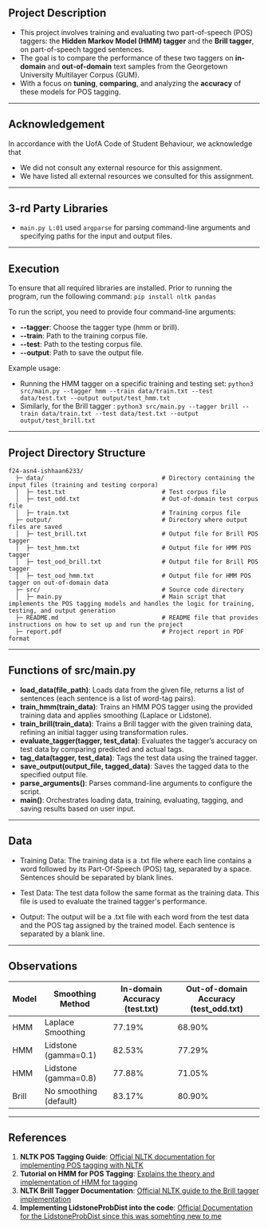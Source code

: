 ## Project Description

- This project involves training and evaluating two part-of-speech (POS) taggers: the **Hidden Markov Model (HMM) tagger** and the **Brill tagger**, on part-of-speech tagged sentences.
- The goal is to compare the performance of these two taggers on **in-domain** and **out-of-domain** text samples from the Georgetown University Multilayer Corpus (GUM).
- With a focus on **tuning**, **comparing**, and analyzing the **accuracy** of these models for POS tagging.

---

## Acknowledgement 
In accordance with the UofA Code of Student Behaviour, we acknowledge that  

- We did not consult any external resource for this assignment.
- We have listed all external resources we consulted for this assignment.

---

## 3-rd Party Libraries

* `main.py L:01` used `argparse` for parsing command-line arguments and specifying paths for the input and output files.

---

## Execution
To ensure that all required libraries are installed. Prior to running the program, run the following command: `pip install nltk pandas`

To run the script, you need to provide four command-line arguments:
- **--tagger**: Choose the tagger type (hmm or brill).
- **--train**: Path to the training corpus file.
- **--test**: Path to the testing corpus file.
- **--output**: Path to save the output file.
  
Example usage:

- Running the HMM tagger on a specific training and testing set: `python3 src/main.py --tagger hmm --train data/train.txt --test data/test.txt --output output/test_hmm.txt`
- Similarly, for the Brill tagger : `python3 src/main.py --tagger brill --train data/train.txt --test data/test.txt --output output/test_brill.txt`

---

## Project Directory Structure
```
f24-asn4-ishhaan6233/
  ├─ data/                                 # Directory containing the input files (training and testing corpora)
  │  ├─ test.txt                           # Test corpus file
  │  ├─ test_odd.txt                       # Out-of-domain test corpus file
  │  ├─ train.txt                          # Training corpus file
  ├─ output/                               # Directory where output files are saved
  │  ├─ test_brill.txt                     # Output file for Brill POS tagger
  │  ├─ test_hmm.txt                       # Output file for HMM POS tagger
  │  ├─ test_ood_brill.txt                 # Output file for Brill POS tagger
  │  ├─ test_ood_hmm.txt                   # Output file for HMM POS tagger on out-of-domain data
  ├─ src/                                  # Source code directory
  │  ├─ main.py                            # Main script that implements the POS tagging models and handles the logic for training, testing, and output generation
  ├─ README.md                             # README file that provides instructions on how to set up and run the project
  ├─ report.pdf                            # Project report in PDF format
```
---

## Functions of src/main.py
- **load_data(file_path)**: Loads data from the given file, returns a list of sentences (each sentence is a list of word-tag pairs).
- **train_hmm(train_data)**: Trains an HMM POS tagger using the provided training data and applies smoothing (Laplace or Lidstone).
- **train_brill(train_data)**: Trains a Brill tagger with the given training data, refining an initial tagger using transformation rules.
- **evaluate_tagger(tagger, test_data)**: Evaluates the tagger’s accuracy on test data by comparing predicted and actual tags.
- **tag_data(tagger, test_data)**: Tags the test data using the trained tagger.
- **save_output(output_file, tagged_data)**: Saves the tagged data to the specified output file.
- **parse_arguments()**: Parses command-line arguments to configure the script.
- **main()**: Orchestrates loading data, training, evaluating, tagging, and saving results based on user input.


---

## Data

- Training Data: The training data is a .txt file where each line contains a word followed by its Part-Of-Speech (POS) tag, separated by a space. Sentences should be separated by blank lines.

- Test Data: The test data follow the same format as the training data. This file is used to evaluate the trained tagger's performance.

- Output: The output will be a .txt file with each word from the test data and the POS tag assigned by the trained model. Each sentence is separated by a blank line.


---

## Observations


| Model      |      Smoothing Method      |      In-domain Accuracy (test.txt)      |      Out-of-domain Accuracy (test_odd.txt)      |
-------------|----------------------------|-----------------------------------------|-------------------------------------------------|
| HMM        |     Laplace Smoothing	    |                 77.19%                  |                  68.90%                         |
| HMM	       |      Lidstone (gamma=0.1)  |	                82.53%                  |	                 77.29%                         |
| HMM	       |      Lidstone (gamma=0.8)  |	                77.88%                  |                  71.05%                         |
| Brill      |	No smoothing (default)    |	                 83.17%                 |                  80.90%                         |


---

## References

1. **NLTK POS Tagging Guide**: [Official NLTK documentation for implementing POS tagging with NLTK](https://www.nltk.org/book/ch05.html)
2. **Tutorial on HMM for POS Tagging**: [Explains the theory and implementation of HMM for tagging](https://www.tutorialspoint.com/natural_language_processing/natural_language_processing_hidden_markov_model.htm)
3. **NLTK Brill Tagger Documentation**: [Official NLTK guide to the Brill tagger implementation](https://www.nltk.org/_modules/nltk/tag/brill.html)
4. **Implementing LidstoneProbDist into the code**: [Official Documentation for the LidstoneProbDist since this was somehting new to me](https://www.nltk.org/api/nltk.probability.LidstoneProbDist.html)

